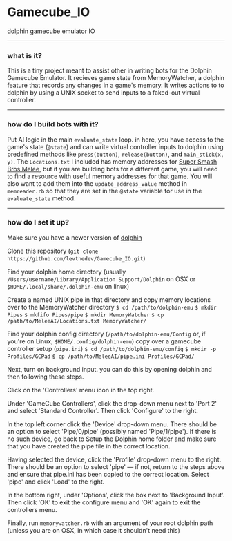 # Gamecube_IO
dolphin gamecube emulator IO
- - -
### what is it?
This is a tiny project meant to assist other in writing bots for the Dolphin Gamecube Emulator.
It recieves game state from MemoryWatcher, a dolphin feature that records any changes in a game's memory. It writes actions to to dolphin by using a UNIX socket to send inputs to a faked-out virtual controller.
- - -
### how do I build bots with it?
Put AI logic in the main `evaluate_state` loop. in here, you have access to the game's state (`@state`) and can write virtual controller inputs to dolphin using predefined methods like `press(button)`, `release(button)`, and `main_stick(x, y)`. The `Locations.txt` I included has memory addresses for [Super Smash Bros Melee](https://en.wikipedia.org/wiki/Super_Smash_Bros._Melee), but if you are building bots for a different game, you will need to find a resource with useful memory addresses for that game. You will also want to add them into the `update_address_value` method in `memreader.rb` so that they are set in the `@state` variable for use in the `evaluate_state` method.
- - -
### how do I set it up?
Make sure you have a newer version of [dolphin](https://dolphin-emu.org/download/)

Clone this repository (`git clone https://github.com/levthedev/Gamecube_IO.git`)

Find your dolphin home directory (usually `/Users/username/Library/Application Support/Dolphin` on OSX or `$HOME/.local/share/.dolphin-emu` on linux)

Create a named UNIX pipe in that directory and copy memory locations over to the MemoryWatcher directory
`$ cd /path/to/dolphin-emu`
`$ mkdir Pipes`
`$ mkfifo Pipes/pipe`
`$ mkdir MemoryWatcher`
`$ cp /path/to/MeleeAI/Locations.txt MemoryWatcher/`

Find your dolphin config directory (`/path/to/dolphin-emu/Config` or, if you're on Linux, `$HOME/.config/dolphin-emu`)
copy over a gamecube controller setup (`pipe.ini`)
`$ cd /path/to/dolphin-emu/config`
`$ mkdir -p Profiles/GCPad`
`$ cp /path/to/MeleeAI/pipe.ini Profiles/GCPad/`

Next, turn on background input. you can do this by opening dolphin and then following these steps.

Click on the 'Controllers' menu icon in the top right.

Under 'GameCube Controllers', click the drop-down menu next to 'Port 2' and select 'Standard Controller'. Then click 'Configure' to the right.

In the top left corner click the 'Device' drop-down menu. There should be an option to select 'Pipe/0/pipe' (possibly named 'Pipe/1/pipe'). 
If there is no such device, go back to Setup the Dolphin home folder and make sure that you have created the pipe file in the correct location.

Having selected the device, click the 'Profile' drop-down menu to the right. There should be an option to select 'pipe' — if not, return to the steps above and ensure that pipe.ini has been copied to the correct location. Select 'pipe' and click 'Load' to the right.

In the bottom right, under 'Options', click the box next to 'Background Input'. Then click 'OK' to exit the configure menu and 'OK' again to exit the controllers menu.

Finally, run `memorywatcher.rb` with an argument of your root dolphin path (unless you are on OSX, in which case it shouldn't need this)
